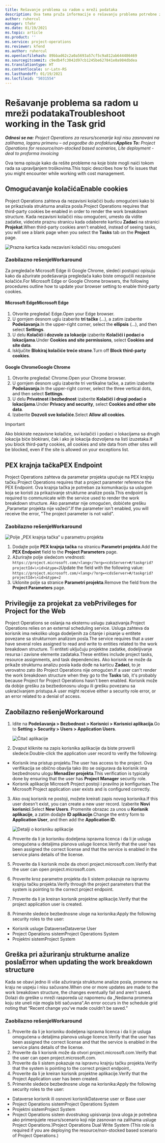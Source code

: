 ```yaml
---
title: Rešavanje problema sa radom u mreži podataka
description: Ova tema pruža informacije o rešavanju problema potrebne za rad u mreži zadataka.
author: ruhercul
manager: tfehr
ms.date: 01/19/2021
ms.topic: article
ms.product: ''
ms.service: project-operations
ms.reviewer: kfend
ms.author: ruhercul
ms.openlocfilehash: 89bbad62c2a0a5693a57cf5c9a812ab644486469
ms.sourcegitcommit: c9edb4fc3042d97cb1245be627841e0a984dbdea
ms.translationtype: HT
ms.contentlocale: sr-Latn-RS
ms.lasthandoff: 01/19/2021
ms.locfileid: "5031554"
---
```

# <a name="troubleshoot-working-in-the-task-grid"></a><span data-ttu-id="c9873-103">Rešavanje problema sa radom u mreži podataka</span><span class="sxs-lookup"><span data-stu-id="c9873-103">Troubleshoot working in the Task grid</span></span> 

<span data-ttu-id="c9873-104">_**Odnosi se na:** Project Operations za resurs/scenarije koji nisu zasnovani na zalihama, laganu primenu – od pogodbe do profakture_</span><span class="sxs-lookup"><span data-stu-id="c9873-104">_**Applies To:** Project Operations for resource/non-stocked based scenarios, Lite deployment - deal to proforma invoicing_</span></span>

<span data-ttu-id="c9873-105">Ova tema opisuje kako da rešite probleme na koje biste mogli naići tokom rada sa upravljanjem troškovima.</span><span class="sxs-lookup"><span data-stu-id="c9873-105">This topic describes how to fix issues that you might encounter while working with cost management.</span></span>

## <a name="enable-cookies"></a><span data-ttu-id="c9873-106">Omogućavanje kolačića</span><span class="sxs-lookup"><span data-stu-id="c9873-106">Enable cookies</span></span>

<span data-ttu-id="c9873-107">Project Operations zahteva da nezavisni kolačići budu omogućeni kako bi se prikazivala strukturna analiza posla.</span><span class="sxs-lookup"><span data-stu-id="c9873-107">Project Operations requires that third-party cookies be enabled in order to render the work breakdown structure.</span></span> <span data-ttu-id="c9873-108">Kada nezavisni kolačići nisu omogućeni, umesto da vidite zadatke, videćete praznu stranicu kada odaberete karticu **Zadaci** na stranici **Projekat**.</span><span class="sxs-lookup"><span data-stu-id="c9873-108">When third-party cookies aren't enabled, instead of seeing tasks, you will see a blank page when you select the **Tasks** tab on the **Project** page.</span></span>

![Prazna kartica kada nezavisni kolačići nisu omogućeni](media/blankschedule.png)


### <a name="workaround"></a><span data-ttu-id="c9873-110">Zaobilazno rešenje</span><span class="sxs-lookup"><span data-stu-id="c9873-110">Workaround</span></span>
<span data-ttu-id="c9873-111">Za pregledače Microsoft Edge ili Google Chrome, sledeći postupci opisuju kako da ažurirate podešavanja pregledača kako biste omogućili nezavisne kolačiće.</span><span class="sxs-lookup"><span data-stu-id="c9873-111">For Microsoft Edge or Google Chrome browsers, the following procedures outline how to update your browser setting to enable third-party cookies.</span></span>

#### <a name="microsoft-edge"></a><span data-ttu-id="c9873-112">Microsoft Edge</span><span class="sxs-lookup"><span data-stu-id="c9873-112">Microsoft Edge</span></span>

1. <span data-ttu-id="c9873-113">Otvorite pregledač Edge.</span><span class="sxs-lookup"><span data-stu-id="c9873-113">Open your Edge browser.</span></span>
2. <span data-ttu-id="c9873-114">U gornjem desnom uglu izaberite **tri tačke** (...), a zatim izaberite **Podešavanja**.</span><span class="sxs-lookup"><span data-stu-id="c9873-114">In the upper-right corner, select the **ellipsis** (...), and then select **Settings**.</span></span>
3. <span data-ttu-id="c9873-115">U delu **Kolačići i dozvole za lokacije** izaberite **Kolačići i podaci o lokacijama**.</span><span class="sxs-lookup"><span data-stu-id="c9873-115">Under **Cookies and site permissions**, select **Cookies and site data**.</span></span>
4. <span data-ttu-id="c9873-116">Isključite **Blokiraj kolačiće treće strane**.</span><span class="sxs-lookup"><span data-stu-id="c9873-116">Turn off **Block third-party cookies**.</span></span>

#### <a name="google-chrome"></a><span data-ttu-id="c9873-117">Google Chrome</span><span class="sxs-lookup"><span data-stu-id="c9873-117">Google Chrome</span></span>

1. <span data-ttu-id="c9873-118">Otvorite pregledač Chrome.</span><span class="sxs-lookup"><span data-stu-id="c9873-118">Open your Chrome browser.</span></span>
2. <span data-ttu-id="c9873-119">U gornjem desnom uglu izaberite tri vertikalne tačke, a zatim izaberite **Podešavanja**.</span><span class="sxs-lookup"><span data-stu-id="c9873-119">In the upper-right corner, select the three vertical dots, and then select **Settings**.</span></span>
3. <span data-ttu-id="c9873-120">U delu **Privatnost i bezbednost** izaberite **Kolačići i drugi podaci o lokacijama**.</span><span class="sxs-lookup"><span data-stu-id="c9873-120">Under **Privacy and security**, select **Cookies and other site data**.</span></span>
4. <span data-ttu-id="c9873-121">Izaberite **Dozvoli sve kolačiće**.</span><span class="sxs-lookup"><span data-stu-id="c9873-121">Select **Allow all cookies**.</span></span>

> [!IMPORTANT]
> <span data-ttu-id="c9873-122">Ako blokirate nezavisne kolačiće, svi kolačići i podaci o lokacijama sa drugih lokacija biće blokirani, čak i ako je lokacija dozvoljena na listi izuzetaka.</span><span class="sxs-lookup"><span data-stu-id="c9873-122">If you block third-party cookies, all cookies and site data from other sites will be blocked, even if the site is allowed on your exceptions list.</span></span>

## <a name="pex-endpoint"></a><span data-ttu-id="c9873-123">PEX krajnja tačka</span><span class="sxs-lookup"><span data-stu-id="c9873-123">PEX Endpoint</span></span>

<span data-ttu-id="c9873-124">Project Operations zahteva da parametar projekta upućuje na PEX krajnju tačku.</span><span class="sxs-lookup"><span data-stu-id="c9873-124">Project Operations requires that a project parameter reference the PEX Endpoint.</span></span> <span data-ttu-id="c9873-125">Ova krajnja tačka je potreban za komunikaciju sa uslugom koja se koristi za prikazivanje strukturne analize posla.</span><span class="sxs-lookup"><span data-stu-id="c9873-125">This endpoint is required to communicate with the service used to render the work breakdown structure.</span></span> <span data-ttu-id="c9873-126">Ako parametar nije omogućen, dobićete grešku „Parametar projekta nije važeći“.</span><span class="sxs-lookup"><span data-stu-id="c9873-126">If the parameter isn't enabled, you will receive the error, "The project parameter is not valid".</span></span> 

### <a name="workaround"></a><span data-ttu-id="c9873-127">Zaobilazno rešenje</span><span class="sxs-lookup"><span data-stu-id="c9873-127">Workaround</span></span>
 ![Polje „PEX krajnja tačka“ u parametru projekta](media/projectparameter.png)

1. <span data-ttu-id="c9873-129">Dodajte polje **PEX krajnja tačka** na stranicu **Parametri projekta**.</span><span class="sxs-lookup"><span data-stu-id="c9873-129">Add the **PEX Endpoint** field to the **Project Parameters** page.</span></span>
2. <span data-ttu-id="c9873-130">Ažurirajte polje sledećom vrednosti: `https://project.microsoft.com/<lang>/?org=<cdsServer>#/taskgrid?projectId=\<id>&type=2`</span><span class="sxs-lookup"><span data-stu-id="c9873-130">Update the field with the following value: `https://project.microsoft.com/<lang>/?org=<cdsServer>#/taskgrid?projectId=\<id>&type=2`</span></span>
3. <span data-ttu-id="c9873-131">Uklonite polje sa stranice **Parametri projekta**.</span><span class="sxs-lookup"><span data-stu-id="c9873-131">Remove the field from the **Project Parameters** page.</span></span>

## <a name="privileges-for-project-for-the-web"></a><span data-ttu-id="c9873-132">Privilegije za projekat za veb</span><span class="sxs-lookup"><span data-stu-id="c9873-132">Privileges for Project for the Web</span></span>

<span data-ttu-id="c9873-133">Project Operations se oslanja na eksternu uslugu zakazivanja.</span><span class="sxs-lookup"><span data-stu-id="c9873-133">Project Operations relies on an external scheduling service.</span></span> <span data-ttu-id="c9873-134">Usluga zahteva da korisnik ima nekoliko uloga dodeljenih za čitanje i pisanje u entitete povezane sa strukturnom analizom posla.</span><span class="sxs-lookup"><span data-stu-id="c9873-134">The service requires that a user have several roles assigned to read and write to entities related to the work breakdown structure.</span></span> <span data-ttu-id="c9873-135">Ti entiteti uključuju projektne zadatke, dodeljivanje resursa i zavisne elemente zadataka.</span><span class="sxs-lookup"><span data-stu-id="c9873-135">These entities include project tasks, resource assignments, and task dependencies.</span></span> <span data-ttu-id="c9873-136">Ako korisnik ne može da prikaže strukturnu analizu posla kada dođe na karticu **Zadaci**, to je verovatno zato što Project Operations nije omogućen.</span><span class="sxs-lookup"><span data-stu-id="c9873-136">If a user can't render the work breakdown structure when they go to the **Tasks** tab, it's probably because Project for Project Operations hasn't been enabled.</span></span> <span data-ttu-id="c9873-137">Korisnik može da dobije grešku za bezbedonosnu ulogu ili grešku povezanu sa uskraćivanjem pristupa.</span><span class="sxs-lookup"><span data-stu-id="c9873-137">A user might receive either a security role error, or an error related to a denial of access.</span></span>


## <a name="workaround"></a><span data-ttu-id="c9873-138">Zaobilazno rešenje</span><span class="sxs-lookup"><span data-stu-id="c9873-138">Workaround</span></span>

1. <span data-ttu-id="c9873-139">Idite na **Podešavanja > Bezbednost > Korisnici > Korisnici aplikacija**.</span><span class="sxs-lookup"><span data-stu-id="c9873-139">Go to **Setting > Security > Users > Application Users**.</span></span>  

   ![Čitač aplikacije](media/applicationuser.jpg)
   
2. <span data-ttu-id="c9873-141">Dvaput kliknite na zapis korisnika aplikacije da biste proverili sledeće:</span><span class="sxs-lookup"><span data-stu-id="c9873-141">Double-click the application user record to verify the following:</span></span>

 - <span data-ttu-id="c9873-142">Korisnik ima pristup projektu.</span><span class="sxs-lookup"><span data-stu-id="c9873-142">The user has access to the project.</span></span> <span data-ttu-id="c9873-143">Ova verifikacija se obično obavlja tako što se osigurava da korisnik ima bezbednosnu ulogu **Menadžer projekta**.</span><span class="sxs-lookup"><span data-stu-id="c9873-143">This verification is typically done by ensuring that the user has **Project Manager** security role.</span></span>
 - <span data-ttu-id="c9873-144">Korisnik aplikacije Microsoft Project postoji i pravilno je konfigurisan.</span><span class="sxs-lookup"><span data-stu-id="c9873-144">The Microsoft Project application user exists and is configured correctly.</span></span>
 
3. <span data-ttu-id="c9873-145">Ako ovaj korisnik ne postoji, možete kreirati zapis novog korisnika.</span><span class="sxs-lookup"><span data-stu-id="c9873-145">If this user doesn't exist, you can create a new user record.</span></span> <span data-ttu-id="c9873-146">Izaberite **Novi korisnici**.</span><span class="sxs-lookup"><span data-stu-id="c9873-146">Select **New Users**.</span></span> <span data-ttu-id="c9873-147">Promenite obrazac za unos u **Korisnik aplikacije**, a zatim dodajte **ID aplikacije**.</span><span class="sxs-lookup"><span data-stu-id="c9873-147">Change the entry form to **Application User**, and then add the **Application ID**.</span></span>

   ![Detalji o korisniku aplikacije](media/applicationuserdetails.jpg)

4. <span data-ttu-id="c9873-149">Proverite da li je korisniku dodeljena ispravna licenca i da li je usluga omogućena u detaljima planova usluge licence.</span><span class="sxs-lookup"><span data-stu-id="c9873-149">Verify that the user has been assigned the correct license and that the service is enabled in the service plans details of the license.</span></span>
5. <span data-ttu-id="c9873-150">Proverite da li korisnik može da otvori project.microsoft.com.</span><span class="sxs-lookup"><span data-stu-id="c9873-150">Verify that the user can open project.microsoft.com.</span></span>
6. <span data-ttu-id="c9873-151">Proverite kroz parametre projekta da li sistem pokazuje na ispravnu krajnju tačku projekta.</span><span class="sxs-lookup"><span data-stu-id="c9873-151">Verify through the project parameters that the system is pointing to the correct project endpoint.</span></span>
7. <span data-ttu-id="c9873-152">Proverite da li je kreiran korisnik projektne aplikacije.</span><span class="sxs-lookup"><span data-stu-id="c9873-152">Verify that the project application user is created.</span></span>
8. <span data-ttu-id="c9873-153">Primenite sledeće bezbednosne uloge na korisnika:</span><span class="sxs-lookup"><span data-stu-id="c9873-153">Apply the following security roles to the user:</span></span>

  - <span data-ttu-id="c9873-154">Korisnik usluge Dataverse</span><span class="sxs-lookup"><span data-stu-id="c9873-154">Dataverse User</span></span>
  - <span data-ttu-id="c9873-155">Project Operations sistem</span><span class="sxs-lookup"><span data-stu-id="c9873-155">Project Operations System</span></span>
  - <span data-ttu-id="c9873-156">Projektni sistem</span><span class="sxs-lookup"><span data-stu-id="c9873-156">Project System</span></span>

## <a name="error-when-updating-the-work-breakdown-structure"></a><span data-ttu-id="c9873-157">Greška pri ažuriranju strukturne analize posla</span><span class="sxs-lookup"><span data-stu-id="c9873-157">Error when updating the work breakdown structure</span></span>

<span data-ttu-id="c9873-158">Kada se obavi jedno ili više ažuriranja strukturne analize posla, promene na kraju ne uspeju i nisu sačuvane.</span><span class="sxs-lookup"><span data-stu-id="c9873-158">When one or more updates are made to the work breakdown structure, the changes eventually fail and aren't saved.</span></span> <span data-ttu-id="c9873-159">Dolazi do greške u mreži rasporeda uz napomenu da „Nedavna promena koju ste uneli nije mogla biti sačuvana“.</span><span class="sxs-lookup"><span data-stu-id="c9873-159">An error occurs in the schedule grid noting that “Recent change you’ve made couldn’t be saved.”</span></span>

### <a name="workaround"></a><span data-ttu-id="c9873-160">Zaobilazno rešenje</span><span class="sxs-lookup"><span data-stu-id="c9873-160">Workaround</span></span>

1. <span data-ttu-id="c9873-161">Proverite da li je korisniku dodeljena ispravna licenca i da li je usluga omogućena u detaljima planova usluge licence.</span><span class="sxs-lookup"><span data-stu-id="c9873-161">Verify that the user has been assigned the correct license and that the service is enabled in the service plans details of the license.</span></span>
2. <span data-ttu-id="c9873-162">Proverite da li korisnik može da otvori project.microsoft.com.</span><span class="sxs-lookup"><span data-stu-id="c9873-162">Verify that the user can open project.microsoft.com.</span></span>
3. <span data-ttu-id="c9873-163">Proverite da li sistem pokazuje na ispravnu krajnju tačku projekta.</span><span class="sxs-lookup"><span data-stu-id="c9873-163">Verify that the system is pointing to the correct project endpoint,.</span></span>
4. <span data-ttu-id="c9873-164">Proverite da li je kreiran korisnik projektne aplikacije.</span><span class="sxs-lookup"><span data-stu-id="c9873-164">Verify that the Project Application user has been created.</span></span>
5. <span data-ttu-id="c9873-165">Primenite sledeće bezbednosne uloge na korisnika:</span><span class="sxs-lookup"><span data-stu-id="c9873-165">Apply the following security roles to the user:</span></span>
  
  - <span data-ttu-id="c9873-166">Dataverse korisnik ili osnovni korisnik</span><span class="sxs-lookup"><span data-stu-id="c9873-166">Dataverse user or Base user</span></span>
  - <span data-ttu-id="c9873-167">Project Operations sistem</span><span class="sxs-lookup"><span data-stu-id="c9873-167">Project Operations System</span></span>
  - <span data-ttu-id="c9873-168">Projektni sistem</span><span class="sxs-lookup"><span data-stu-id="c9873-168">Project System</span></span>
  - <span data-ttu-id="c9873-169">Project Operations sistem dvostrukog upisivanja (ova uloga je potrebna ako primenjujete resurs/scenario koji nije zasnovan na zalihama usluge Project Operations.)</span><span class="sxs-lookup"><span data-stu-id="c9873-169">Project Operations Dual Write System (This role is required if you are deploying the resource/non-stocked based scenario of Project Operations.)</span></span>
